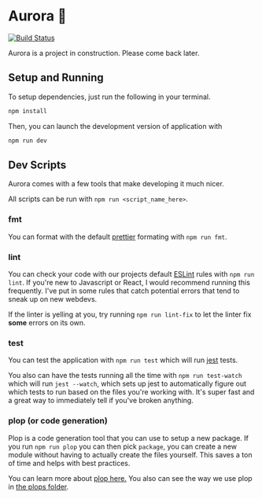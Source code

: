 # Aurora 🌌
[![Build Status](https://travis-ci.org/tundra-code/aurora.svg?branch=master)](https://travis-ci.org/tundra-code/aurora)

Aurora is a project in construction. Please come back later.

## Setup and Running

To setup dependencies, just run the following in your terminal.
``` bash
npm install
```

Then, you can launch the development version of application with 
``` bash
npm run dev
```

## Dev Scripts

Aurora comes with a few tools that make developing it much nicer. 

All scripts can be run with `npm run <script_name_here>`.

### fmt
You can format with the default [prettier](https://github.com/prettier/prettier) formating with `npm run fmt`.

### lint
You can check your code with our projects default [ESLint](http://eslint.org/) rules with `npm run lint`. If you're new to Javascript or React, I would recommend running this frequently. I've put in some rules that catch potential errors that tend to sneak up on new webdevs.

If the linter is yelling at you, try running `npm run lint-fix` to let the linter fix **some** errors on its own. 

### test
You can test the application with `npm run test` which will run [jest](https://facebook.github.io/jest/) tests. 

You also can have the tests running all the time with `npm run test-watch` which will run `jest --watch`, which sets up jest to automatically figure out which tests to run based on the files you're working with. It's super fast and a great way to immediately tell if you've broken anything.

### plop (or code generation)
Plop is a code generation tool that you can use to setup a new package. If you run `npm run plop` you can then pick `package`, you can create a new module without having to actually create the files yourself. This saves a ton of time and helps with best practices. 

You can learn more about [plop here.](https://github.com/amwmedia/plop) You also can see the way we use plop in [the plops folder](https://github.com/tundra-code/aurora/tree/master/scripts/plops).

